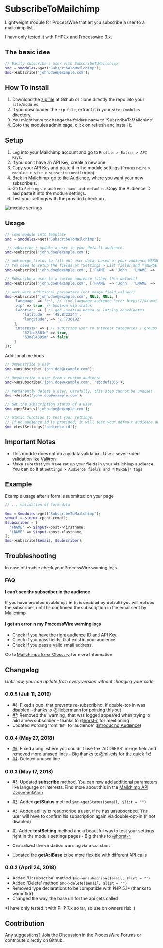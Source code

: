 # SubscribeToMailchimp
Lightweight module for ProcessWire that let you subscribe a user to a mailchimp list.

I have only tested it with PHP7.x and Processwire 3.x.

## The basic idea
```PHP
// Easily subscribe a user with SubscribeToMailchimp
$mc = $modules->get("SubscribeToMailchimp");
$mc->subscribe('john.doe@example.com');
```

## How To Install
1. Download the [zip file](https://github.com/danielstieber/SubscribeToMailchimp/archive/master.zip) at Github or clone directly the repo into your `site/modules`
2. If you downloaded the `zip file`, extract it in your `sites/modules` directory.
3. You might have to change the folders name to 'SubscribeToMailchimp'.
4. Goto the modules admin page, click on refresh and install it.

## Setup
1. Log into your Mailchimp account and go to `Profile > Extras > API Keys`.
2. If you don't have an API Key, create a new one.
3. Copy your API Key and paste it in the module settings (`Processwire > Modules > Site > SubscribeToMailchimp`).
4. Back in Mailchimp, go to the Audience, where you want your new subscribers.
5. Go to `Settings > audience name and defaults`. Copy the Audience ID and paste it into the module settings.
6. Test your settings with the provided checkbox.

![module settings](https://i.imgur.com/37rJeGK.png)

## Usage
```PHP
// load module into template
$mc = $modules->get("SubscribeToMailchimp");

 // subscribe / update a user in your default audience
$mc->subscribe('john.doe@example.com');

// add merge_fields to fill out user data, based on your audience MERGE_FIELD options
// You need to setup the fields at "Settings > List fields and *|MERGE|* tags" first!
$mc->subscribe('john.doe@example.com', ['FNAME' => 'John', 'LNAME' => 'Doe']);

// Subscribe a user to a custom audience (other than default)
$mc->subscribe('john.doe@example.com', ['FNAME' => 'John', 'LNAME' => 'Doe'], 'adcdef12345');

// Work with additional parameters (not merge_field values!)
$mc->subscribe('john.doe@example.com', NULL, NULL, [
	'language' => 'en', // find language audience here: https://kb.mailchimp.com/lists/manage-contacts/view-and-edit-contact-languages#Language-Codes
	'vip' => true, // boolean vip status
	'location' => [ // geo location based on lat/log coordinates 
		'latitude' => '48.8722344',
		'longitude', => '2.7736192'
	],
	'interests' => [ // subscribe user to interest categories / groups based on group id
		'32fec3561e' => true, 
		'63mel4395m' => false
	]
]);
```

Additional methods
```PHP
// Unsubscribe a user
$mc->unsubscribe('john.doe@example.com'); 

// Unsubscribe a user from a custom audience
$mc->unsubscribe('john.doe@example.com', 'abcdef1356');

// Permanently delete a user. Carefully, this step cannot be undone!
$mc->delete('john.doe@example.com');

// Get the subscription status of a user.
$mc->getStatus('john.doe@example.com');

// Static function to test your settings.
// If no audience id is provided, it will test your default audience and returns a formated html result
$mc->testSettings('audience id');

```

## Important Notes
* This module does not do any data validation. Use a sever-sided validation like [Valitron](https://github.com/vlucas/valitron)
* Make sure that you have set up your fields in your Mailchimp audience. You can do it at `Settings > Audience fields and *|MERGE|* tags` 

## Example
Example usage after a form is submitted on your page:
```PHP
// ... validation of form data

$mc = $modules->get("SubscribeToMailchimp");
$email = $input->post->email;
$subscriber = [
  'FNAME' => $input->post->firstname,
  'LNAME' => $input->post->lastname,
];
$mc->subscribe($email, $subscriber);

```

## Troubleshooting 
In case of trouble check your ProcessWire warning logs.

### FAQ
#### I can't see the subscriber in the audience
If you have enabled double opt-in (it is enabled by default) you will not see the subscriber, until he confirmed the subscription in the email sent by Mailchimp

#### I get an error in my ProccessWire warning logs
* Check if you have the right audience ID and API Key.
* Check if you pass fields, that exist in your audience.
* Check if you pass a valid email address.

Go to [Mailchimps Error Glossary](https://developer.mailchimp.com/documentation/mailchimp/guides/error-glossary/) for more Information

## Changelog
_Until now, you can update from every version without changing your code_
### 0.0.5 (Juli 11, 2019)
* [#8](https://github.com/danielstieber/SubscribeToMailchimp/issues/8): Fixed a bug, that prevents re-subscribing, if double-top in was disabled – thanks to [@jliebermann](https://github.com/jliebermann) for pointing this out
* [#7](https://github.com/danielstieber/SubscribeToMailchimp/issues/7): Removed the 'warning', that was logged appeared when trying to add a new subscriber – thanks to [@horst-n](https://github.com/horst-n) for mentioning
* Updated wording from 'list' to 'audience' ([Introducing Audience](https://mailchimp.com/resources/introducing-your-new-audience-dashboard/))

### 0.0.4 (May 27, 2018)
* [#6](https://github.com/danielstieber/SubscribeToMailchimp/pull/6): Fixed a bug, where you couldn't use the 'ADDRESS' merge field and removed more unused lines - Big thanks to [@ml-eds](https://github.com/ml-eds) for the quick fix!
* [#4](https://github.com/danielstieber/SubscribeToMailchimp/issues/4): Deleted unused line

### 0.0.3 (May 17, 2018)
* [#3](https://github.com/danielstieber/SubscribeToMailchimp/issues/3): Updated **subscribe** method. You can now add additional parameters like language or interests. Find more about this in the [Mailchimp API Documentation](http://developer.mailchimp.com/documentation/mailchimp/reference/lists/members/#create-post_lists_list_id_members)
* [#2](https://github.com/danielstieber/SubscribeToMailchimp/pull/2): Added **getStatus** method `$mc->getStatus($email, $list = "")`
* [#2](https://github.com/danielstieber/SubscribeToMailchimp/pull/2): Added ability to resubscribe a user, if he has unsubscribed. The user will have to confirm his subscription again via double-opt-in (if not disabled)
* [#1](https://github.com/danielstieber/SubscribeToMailchimp/pull/1): Added **testSetting** method and a beautiful way to test your settings right in the module settings pages - Big thanks to [@horst-n](https://github.com/horst-n)

* Centralized the validation warning via a constant
* Updated the **getApiBase** to be more flexible with different API calls

### 0.0.2 (April 24, 2018)
* Added 'Unsubscribe' method `$mc->unsubscribe($email, $list = "")`
* Added 'Delete' method `$mc->delete($email, $list = "")`
* Removed type declarations to be compatible with PHP 5.1* (thanks to wbmnfktr)
* Changed the way, the base url for the api gets called

\*I have only tested it with PHP 7.x so far, so use on owners risk :)

## Contribution
Any suggestions? Join the [Discussion](https://processwire.com/talk/topic/19023-subscribe-to-mailchimp/?tab=comments#comment-165449) in the ProcessWire Forums or contribute directly on Github.